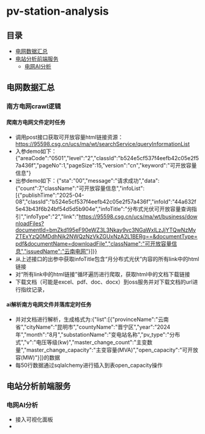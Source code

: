 # pv-station-analysis

## 目录
- [电网数据汇总](#电网数据汇总)
- [电站分析前端服务](#电站分析前端服务)
  - [电网AI分析](#电网AI分析)


## 电网数据汇总

### 南方电网crawl逻辑
 #### 爬南方电网文件定时任务
  * 调用post接口获取可开放容量html链接资源：https://95598.csg.cn/ucs/ma/wt/searchService/queryInformationList
   * 入参demo如下：{"areaCode":"0501","level":"2","classId":"b524e5cf537f4eefb42c05e2f57a436f","pageNo":1,"pageSize":15,"version":"cn","keyword":"可开放容量信息"}
   * 出参demo如下：{"sta":"00","message":"请求成功","data":{"count":7,"className":"可开放容量信息","infoList":[{"publishTime":"2025-04-08","classId":"b524e5cf537f4eefb42c05e2f57a436f","infoId":"44a632f5e43b43f6b24bf54d5d5b904e","infoTitle":"分布式光伏可开放容量查询指引","infoType":"2","link":"https://95598.csg.cn/ucs/ma/wt/business/downloadFiles?documentId=bmZkd195eF90eWZ3L3Nkay9vc3NGaWxlLzJjYTQwNzMyZTExYzQ0MDdhNjk2NWQzNzVkZGUxNzA2L1BERg==&documentType=pdf&documentName=downloadFile","className":"可开放容量信息","issuedName":"云南电网"}]}}
  * 从上述接口的出参中获取infoTitle包含“月分布式光伏”内容的所有link中的html链接
  * 对“所有link中的html链接”循环遍历进行爬取，获取html中的文档下载链接
  * 下载文档（可能是excel、pdf、doc、docx）到oss服务并对下载文档的url进行指纹记录，
 #### ai解析南方电网文件并落库定时任务
  * 并对文档进行解析，生成格式为:{"list":[{"provinceName":"云南省","cityName":"昆明市","countyName":"晋宁区","year":"2024年","month":"8月","substationName":"变电站名称","pv_type":"分布式","v":"电压等级(kw)","master_change_count":"主变数量","master_change_capacity":"主变容量(MVA)","open_capacity":"可开放容(MW)"}]}的数据
  * 每50行数据通过sqlalchemy进行插入到表open_capacity操作

## 电站分析前端服务

### 电网AI分析
 * 接入可视化面板
 * 